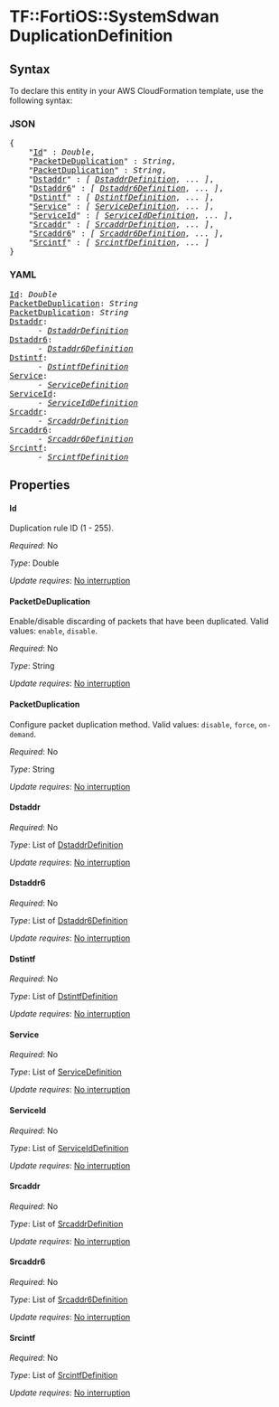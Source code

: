 # TF::FortiOS::SystemSdwan DuplicationDefinition

## Syntax

To declare this entity in your AWS CloudFormation template, use the following syntax:

### JSON

<pre>
{
    "<a href="#id" title="Id">Id</a>" : <i>Double</i>,
    "<a href="#packetdeduplication" title="PacketDeDuplication">PacketDeDuplication</a>" : <i>String</i>,
    "<a href="#packetduplication" title="PacketDuplication">PacketDuplication</a>" : <i>String</i>,
    "<a href="#dstaddr" title="Dstaddr">Dstaddr</a>" : <i>[ <a href="dstaddrdefinition.md">DstaddrDefinition</a>, ... ]</i>,
    "<a href="#dstaddr6" title="Dstaddr6">Dstaddr6</a>" : <i>[ <a href="dstaddr6definition.md">Dstaddr6Definition</a>, ... ]</i>,
    "<a href="#dstintf" title="Dstintf">Dstintf</a>" : <i>[ <a href="dstintfdefinition.md">DstintfDefinition</a>, ... ]</i>,
    "<a href="#service" title="Service">Service</a>" : <i>[ <a href="servicedefinition.md">ServiceDefinition</a>, ... ]</i>,
    "<a href="#serviceid" title="ServiceId">ServiceId</a>" : <i>[ <a href="serviceiddefinition.md">ServiceIdDefinition</a>, ... ]</i>,
    "<a href="#srcaddr" title="Srcaddr">Srcaddr</a>" : <i>[ <a href="srcaddrdefinition.md">SrcaddrDefinition</a>, ... ]</i>,
    "<a href="#srcaddr6" title="Srcaddr6">Srcaddr6</a>" : <i>[ <a href="srcaddr6definition.md">Srcaddr6Definition</a>, ... ]</i>,
    "<a href="#srcintf" title="Srcintf">Srcintf</a>" : <i>[ <a href="srcintfdefinition.md">SrcintfDefinition</a>, ... ]</i>
}
</pre>

### YAML

<pre>
<a href="#id" title="Id">Id</a>: <i>Double</i>
<a href="#packetdeduplication" title="PacketDeDuplication">PacketDeDuplication</a>: <i>String</i>
<a href="#packetduplication" title="PacketDuplication">PacketDuplication</a>: <i>String</i>
<a href="#dstaddr" title="Dstaddr">Dstaddr</a>: <i>
      - <a href="dstaddrdefinition.md">DstaddrDefinition</a></i>
<a href="#dstaddr6" title="Dstaddr6">Dstaddr6</a>: <i>
      - <a href="dstaddr6definition.md">Dstaddr6Definition</a></i>
<a href="#dstintf" title="Dstintf">Dstintf</a>: <i>
      - <a href="dstintfdefinition.md">DstintfDefinition</a></i>
<a href="#service" title="Service">Service</a>: <i>
      - <a href="servicedefinition.md">ServiceDefinition</a></i>
<a href="#serviceid" title="ServiceId">ServiceId</a>: <i>
      - <a href="serviceiddefinition.md">ServiceIdDefinition</a></i>
<a href="#srcaddr" title="Srcaddr">Srcaddr</a>: <i>
      - <a href="srcaddrdefinition.md">SrcaddrDefinition</a></i>
<a href="#srcaddr6" title="Srcaddr6">Srcaddr6</a>: <i>
      - <a href="srcaddr6definition.md">Srcaddr6Definition</a></i>
<a href="#srcintf" title="Srcintf">Srcintf</a>: <i>
      - <a href="srcintfdefinition.md">SrcintfDefinition</a></i>
</pre>

## Properties

#### Id

Duplication rule ID (1 - 255).

_Required_: No

_Type_: Double

_Update requires_: [No interruption](https://docs.aws.amazon.com/AWSCloudFormation/latest/UserGuide/using-cfn-updating-stacks-update-behaviors.html#update-no-interrupt)

#### PacketDeDuplication

Enable/disable discarding of packets that have been duplicated. Valid values: `enable`, `disable`.

_Required_: No

_Type_: String

_Update requires_: [No interruption](https://docs.aws.amazon.com/AWSCloudFormation/latest/UserGuide/using-cfn-updating-stacks-update-behaviors.html#update-no-interrupt)

#### PacketDuplication

Configure packet duplication method. Valid values: `disable`, `force`, `on-demand`.

_Required_: No

_Type_: String

_Update requires_: [No interruption](https://docs.aws.amazon.com/AWSCloudFormation/latest/UserGuide/using-cfn-updating-stacks-update-behaviors.html#update-no-interrupt)

#### Dstaddr

_Required_: No

_Type_: List of <a href="dstaddrdefinition.md">DstaddrDefinition</a>

_Update requires_: [No interruption](https://docs.aws.amazon.com/AWSCloudFormation/latest/UserGuide/using-cfn-updating-stacks-update-behaviors.html#update-no-interrupt)

#### Dstaddr6

_Required_: No

_Type_: List of <a href="dstaddr6definition.md">Dstaddr6Definition</a>

_Update requires_: [No interruption](https://docs.aws.amazon.com/AWSCloudFormation/latest/UserGuide/using-cfn-updating-stacks-update-behaviors.html#update-no-interrupt)

#### Dstintf

_Required_: No

_Type_: List of <a href="dstintfdefinition.md">DstintfDefinition</a>

_Update requires_: [No interruption](https://docs.aws.amazon.com/AWSCloudFormation/latest/UserGuide/using-cfn-updating-stacks-update-behaviors.html#update-no-interrupt)

#### Service

_Required_: No

_Type_: List of <a href="servicedefinition.md">ServiceDefinition</a>

_Update requires_: [No interruption](https://docs.aws.amazon.com/AWSCloudFormation/latest/UserGuide/using-cfn-updating-stacks-update-behaviors.html#update-no-interrupt)

#### ServiceId

_Required_: No

_Type_: List of <a href="serviceiddefinition.md">ServiceIdDefinition</a>

_Update requires_: [No interruption](https://docs.aws.amazon.com/AWSCloudFormation/latest/UserGuide/using-cfn-updating-stacks-update-behaviors.html#update-no-interrupt)

#### Srcaddr

_Required_: No

_Type_: List of <a href="srcaddrdefinition.md">SrcaddrDefinition</a>

_Update requires_: [No interruption](https://docs.aws.amazon.com/AWSCloudFormation/latest/UserGuide/using-cfn-updating-stacks-update-behaviors.html#update-no-interrupt)

#### Srcaddr6

_Required_: No

_Type_: List of <a href="srcaddr6definition.md">Srcaddr6Definition</a>

_Update requires_: [No interruption](https://docs.aws.amazon.com/AWSCloudFormation/latest/UserGuide/using-cfn-updating-stacks-update-behaviors.html#update-no-interrupt)

#### Srcintf

_Required_: No

_Type_: List of <a href="srcintfdefinition.md">SrcintfDefinition</a>

_Update requires_: [No interruption](https://docs.aws.amazon.com/AWSCloudFormation/latest/UserGuide/using-cfn-updating-stacks-update-behaviors.html#update-no-interrupt)

